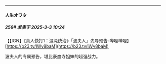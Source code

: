 ﻿
*****

####  人生オワタ  
##### 256#       发表于 2025-3-3 10:24

【【IGN】《真人快打1：混沌统治》「波夫人」先导预告-哔哩哔哩】 [https://b23.tv/IWv8baM](https://b23.tv/IWv8baM)

波夫人的专属预告，堪比豪血寺姐妹的超强战力。


